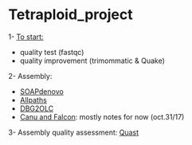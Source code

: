 # Tetraploid_project
1- [To start:](https://github.com/caro46/Tetraploid_project/blob/master/quality_tests.Rmd)
- quality test (fastqc)
- quality improvement (trimommatic & Quake)
 
2- Assembly: 
- [SOAPdenovo](https://github.com/caro46/Tetraploid_project/blob/master/Assembly.Rmd)
- [Allpaths](https://github.com/caro46/Tetraploid_project/blob/master/Assembly_Allpaths.Rmd)
- [DBG2OLC](https://github.com/caro46/Tetraploid_project/blob/master/DBG2OLC_run.md)
- [Canu and Falcon](https://github.com/caro46/Tetraploid_project/blob/master/canu_assembly.md): mostly notes for now (oct.31/17)

3- Assembly quality assessment: [Quast](https://github.com/caro46/Tetraploid_project/blob/master/Quality_assembly_assesment.md)
